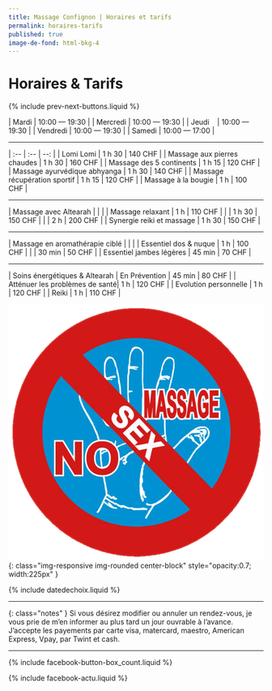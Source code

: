 ```yaml
---
title: Massage Confignon | Horaires et tarifs
permalink: horaires-tarifs
published: true
image-de-fond: html-bkg-4
---
```


# Horaires & Tarifs

{% include prev-next-buttons.liquid %}

| Mardi    | 10:00 — 19:30 |
| Mercredi | 10:00 — 19:30 |
| Jeudi    | 10:00 — 19:30 |
| Vendredi | 10:00 — 19:30 |
| Samedi   | 10:00 — 17:00 |

---

| :--                            | :--     | --:     | 
| Lomi Lomi                      | 1 h 30  | 140 CHF |
| Massage aux pierres chaudes    | 1 h 30  | 160 CHF |
| Massage des 5 continents       | 1 h 15  | 120 CHF |
| Massage ayurvédique abhyanga   | 1 h 30  | 140 CHF |
| Massage récupération sportif   | 1 h 15  | 120 CHF |
| Massage à la bougie            | 1 h     | 100 CHF |

---

| Massage avec Altearah          |         |         |
| Massage relaxant               | 1 h     | 110 CHF |
|                                | 1 h 30  | 150 CHF |
|                                | 2 h     | 200 CHF |
| Synergie reiki et massage      | 1 h 30  | 150 CHF |

---

| Massage en aromathérapie ciblé |         |         |
| Essentiel dos & nuque          | 1 h     | 100 CHF |
|                                | 30 min  | 50 CHF  |
| Essentiel jambes légères       | 45 min  | 70 CHF  |

---

| Soins énergétiques & Altearah 
| En Prévention                  | 45 min  | 80 CHF  |
| Atténuer les problèmes de santé| 1 h     | 120 CHF |
| Evolution personnelle          | 1 h     | 120 CHF |
| Reiki                          | 1 h     | 110 CHF |




![No Sex Massage](images/nosexmassage.png){: class="img-responsive img-rounded center-block" style="opacity:0.7; width:225px" }

{% include datedechoix.liquid %}

---

{: class="notes" }
Si vous désirez modifier ou annuler un rendez-vous, je vous prie de m’en informer au plus tard un jour ouvrable à l’avance. J’accepte les payements par carte visa, matercard, maestro, American Express, Vpay, par Twint et cash.

<!--
## Promotions

Pas de promotions en ce moment.
-->

---

{% include facebook-button-box_count.liquid %}

{% include facebook-actu.liquid %}

